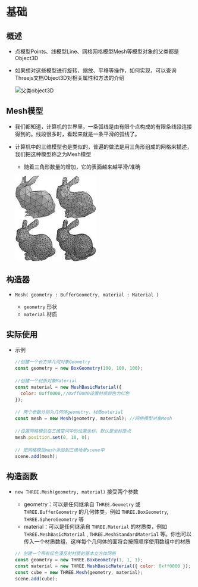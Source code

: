 # 基础

## 概述

+ 点模型Points、线模型Line、网格网格模型Mesh等模型对象的父类都是Object3D
+ 如果想对这些模型进行旋转、缩放、平移等操作，如何实现，可以查询Threejs文档Object3D对相关属性和方法的介绍

  ![父类object3D](./images/父类object3D.jpg)

## Mesh模型

+ 我们都知道，计算机的世界里，一条弧线是由有限个点构成的有限条线段连接得到的。线段很多时，看起来就是一条平滑的弧线了。
+ 计算机中的三维模型也是类似的，普遍的做法是用三角形组成的网格来描述，我们把这种模型称之为Mesh模型

  + 随着三角形数量的增加，它的表面越来越平滑/准确

  ![Mesh模型](./images/Mesh模型.jpg)

## 构造器

+ `Mesh( geometry : BufferGeometry, material : Material )`

  + `geometry` 形状
  + `material` 材质

## 实际使用

+ 示例

  ```js
  //创建一个长方体几何对象Geometry
  const geometry = new BoxGeometry(100, 100, 100);

  //创建一个材质对象Material
  const material = new MeshBasicMaterial({
    color: 0xff0000,//0xff0000设置材质颜色为红色
  });

  // 两个参数分别为几何体geometry、材质material
  const mesh = new Mesh(geometry, material); //网格模型对象Mesh

  //设置网格模型在三维空间中的位置坐标，默认是坐标原点
  mesh.position.set(0, 10, 0);

  // 把网格模型mesh添加到三维场景scene中
  scene.add(mesh);
  ```

## 构造函数

+ `new THREE.Mesh(geometry, material)` 接受两个参数

  + geometry：可以是任何继承自 T`HREE.Geometry` 或 `THREE.BufferGeometry` 的几何体类，例如 `THREE.BoxGeometry`, `THREE.SphereGeometry` 等
  + material：可以是任何继承自 `THREE.Material` 的材质类，例如 `THREE.MeshBasicMaterial` ,  `THREE.MeshStandardMaterial` 等。你也可以传入一个材质数组，这样每个几何体的面将会按照顺序使用数组中的材质

  ```js
  // 创建一个带有红色漫反射材质的基本立方体网格
  const geometry = new THREE.BoxGeometry(1, 1, 1);
  const material = new THREE.MeshBasicMaterial({ color: 0xff0000 });
  const cube = new THREE.Mesh(geometry, material);
  scene.add(cube);
  ```
